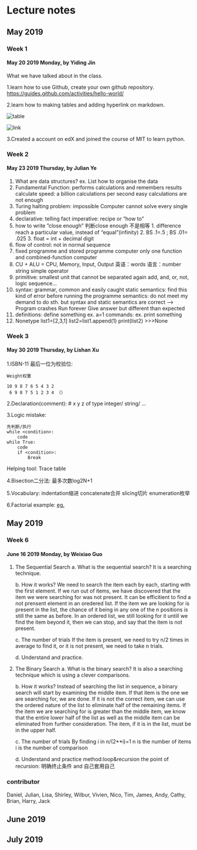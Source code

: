 
# Lecture notes
## May 2019 
### Week 1
#### May 20 2019 Monday, by Yiding Jin
What we have talked about in the class. 

1.learn how to use Github, create your own github repository.   https://guides.github.com/activities/hello-world/ 

2.learn how to making tables and adding hyperlink on markdown.

![table](file:///Users/jinyiding/Desktop/%E5%B1%8F%E5%B9%95%E5%BF%AB%E7%85%A7%202019-05-20%20%E4%B8%8B%E5%8D%887.19.08.png)

![link](file:///Users/jinyiding/Desktop/屏幕快照%202019-05-20%20下午7.25.34.png)

3.Created a account on edX and joined the course of MIT to learn python. 

### Week 2
#### May 23 2019 Thursday, by Julian Ye
1.	What are data structures?
		ex. List
		how to organise the data
2.	Fundamental Function:
		performs calculations and remembers results
		calculate speed: a billion calculations per second
		easy calculations are not enough
3.	Turing halting problem: impossible
		Computer cannot solve every single problem
4.	declarative: telling fact
		imperative: recipe or “how to”
5.	how to write ”close enough”  判断close enough 不是相等
		1.	difference reach a particular value, instead of “equal”(infinity)
		2.	BS .1=.5 ; BS .01= .025
		3.	float = int + decimal digit
6.	flow of control: not in normal sequence
7.	fixed programme and stored programme computer
		only one function and combined-function computer
8.	CU + ALU = CPU, Memory, Input, Output 
英语：words
语言：number string simple operator
9.	primitive: smallest unit that cannot be separated again
		add, and, or, not, logic sequence…
10.	syntax: grammar, common and easily caught
		static semantics: find this kind of error before running the programme
		semantics: do not meet my demand to do sth. but syntax and static semantics are correct
    --> Program crashes 
        Run forever
        Give answer but different than expected
11.	definitions: define something ex. a=1
		commands: ex. print something
12.	Nonetype
		list1=[2,3,1]
		list2=list1.append(1)
		print(list2)
		>>>None
		
### Week 3
#### May 30 2019 Thursday, by Lishan Xu
1.ISBN-11 最后一位为校验位:

	Weight权重
	
	10 9 8 7 6 5 4 3 2
	 6 9 8 7 5 1 2 3 4 （）

2.Declaration(comment): # x y z of type integer/ string/ …

3.Logic mistake:

	先判断/执行
	while <condition>:
		code
	while True:
		code
		if <condition>:
			Break
Helping tool: Trace table
	
4.Bisection二分法: 最多次数log2N+1

5.Vocabulary: indentation缩进 concatenate合并 slicing切片 enumeration枚举

6.Factorial example: [eg.](https://github.com/ZeroxAlone/homework190523/blob/master/%E7%AC%94%E8%AE%B0.py)


## May 2019 
### Week 6
#### June 16 2019 Monday, by Weixiao Guo
1. The Sequential Search
   a. What is the sequential search?
      It is a searching technique. 
  
   b. How it works?
      We need to search the item each by each, starting with the first element. If we run out of  items, we have discovered that the item we were searching for was not present.
      It can be efficitient to find a not prensent element in an oredered list. If the item we are looking for is present in the list, the chance of it being in any one of the n positions is still the same as before. In an ordered list, we still looking for it untill we find the item beyond it, then we can stop, and say that the item is not present.
   
   c. The number of trials
      If the item is present, we need to try n/2 times in average to find it, or it is not present, we need to take n trials.
   
   d. Understand and practice.

 2. The Binary Search
    a. What is the binary search?
       It is also a searching technique which is using a clever comparisons.
    
    b. How it works?
       Instead of searching the list in sequence, a binary search will start by examining the middle item. If that item is the one we are searching for, we are done. If it is not the correct item, we can use the ordered nature of the list to eliminate half of the remaining items. If the item we are searching for is greater than the middle item, we know that the entire lower half of the list as well as the middle item can be eliminated from further consideration. The item, if it is in the list, must be in the upper half.

     c. The number of trials
        By finding i in n/(2**i)=1
	n is the number of items
	i is the number of comparison
      
     d. Understand and practice
        method:loop&recursion
	the point of recursion: 明确终止条件 and 自己套用自己


### contributor
Daniel, Julian, Lisa, Shirley, Wilbur, Vivien, Nico, Tim, James, Andy, Cathy, Brian, Harry, Jack 

## June 2019 



## July 2019
